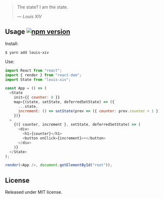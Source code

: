 > The state? I am the state.
>
> — <cite>Louis XIV</cite>

## Usage [![npm version](https://img.shields.io/npm/v/louis-xiv.svg?style=flat)](https://www.npmjs.com/package/louis-xiv)

Install:

```
$ yarn add louis-xiv
```

Use:

```js
import React from "react";
import { render } from "react-dom";
import State from "louis-xiv";

const App = () => (
  <State
    init={{ counter: 0 }}
    map={(state, setState, deferredSetState) => ({
      ...state,
      increment: () => setState(prev => ({ counter: prev.counter + 1 }))
    })}
  >
    {({ counter, increment }, setState, deferredSetState) => (
      <div>
        <h1>{counter}</h1>
        <button onClick={increment}>+</button>
      </div>
    )}
  </State>
);

render(<App />, document.getElementById("root"));
```

## License

Released under MIT license.
